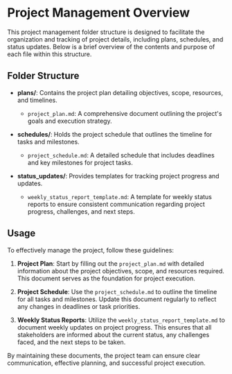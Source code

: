 # Project Management Overview

This project management folder structure is designed to facilitate the organization and tracking of project details, including plans, schedules, and status updates. Below is a brief overview of the contents and purpose of each file within this structure.

## Folder Structure

- **plans/**: Contains the project plan detailing objectives, scope, resources, and timelines.
  - `project_plan.md`: A comprehensive document outlining the project's goals and execution strategy.

- **schedules/**: Holds the project schedule that outlines the timeline for tasks and milestones.
  - `project_schedule.md`: A detailed schedule that includes deadlines and key milestones for project tasks.

- **status_updates/**: Provides templates for tracking project progress and updates.
  - `weekly_status_report_template.md`: A template for weekly status reports to ensure consistent communication regarding project progress, challenges, and next steps.

## Usage

To effectively manage the project, follow these guidelines:

1. **Project Plan**: Start by filling out the `project_plan.md` with detailed information about the project objectives, scope, and resources required. This document serves as the foundation for project execution.

2. **Project Schedule**: Use the `project_schedule.md` to outline the timeline for all tasks and milestones. Update this document regularly to reflect any changes in deadlines or task priorities.

3. **Weekly Status Reports**: Utilize the `weekly_status_report_template.md` to document weekly updates on project progress. This ensures that all stakeholders are informed about the current status, any challenges faced, and the next steps to be taken.

By maintaining these documents, the project team can ensure clear communication, effective planning, and successful project execution.
